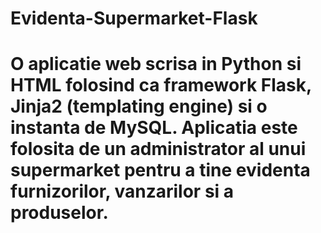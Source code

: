 # Evidenta-Supermarket-Flask
# O aplicatie web scrisa in Python si HTML folosind ca framework Flask, Jinja2 (templating engine) si o instanta de MySQL. Aplicatia este folosita de un administrator al unui supermarket pentru a tine evidenta furnizorilor, vanzarilor si a produselor.

